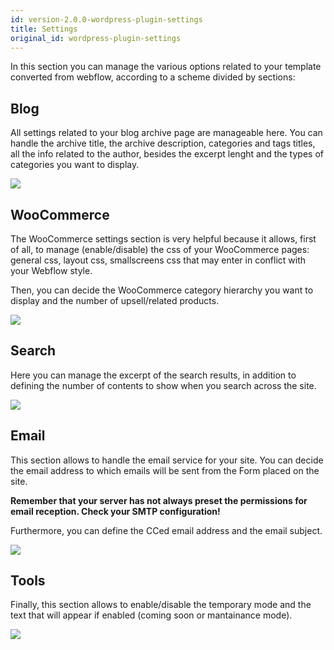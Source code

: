 ```yaml
---
id: version-2.0.0-wordpress-plugin-settings
title: Settings
original_id: wordpress-plugin-settings
---
```


In this section you can manage the various options related to your template converted from webflow, according to a scheme divided by sections:

## Blog

All settings related to your blog archive page are manageable here. You can handle the archive title, the archive description, categories and tags titles, all the info related to the author, besides the excerpt lenght and the types of categories you want to display.

![](assets/settingsblog.png)

## WooCommerce

The WooCommerce settings section is very helpful because it allows, first of all, to manage (enable/disable) the css of your WooCommerce pages: general css, layout css, smallscreens css that may enter in conflict with your Webflow style.

Then, you can decide the WooCommerce category hierarchy you want to display and the number of upsell/related products.

![](assets/settingswoo.png)

## Search

Here you can manage the excerpt of the search results, in addition to defining the number of contents to show when you search across the site.

![](assets/settingssearch.png)

## Email

This section allows to handle the email service for your site. You can decide the email address to which emails will be sent from the Form placed on the site.

**Remember that your server has not always preset the permissions for email reception. Check your SMTP configuration!**

Furthermore, you can define the CCed email address and the email subject.

![](assets/settingsemail.png)

## Tools

Finally, this section allows to enable/disable the temporary mode and the text that will appear if enabled (coming soon or mantainance mode).

![](assets/settingstools.png)